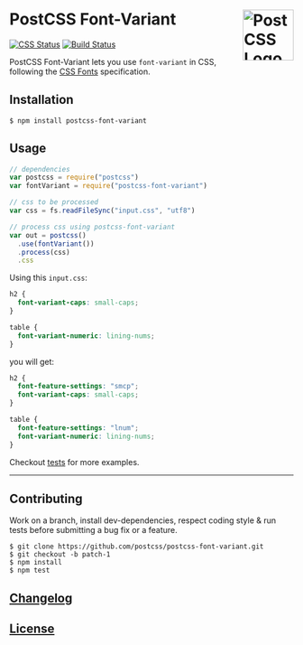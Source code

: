 # PostCSS Font-Variant [<img src="https://postcss.github.io/postcss/logo.svg" alt="PostCSS Logo" width="90" height="90" align="right">](https://github.com/postcss/postcss/)

[![CSS Status](https://cssdb.org/badge/font-variant-property.svg)](https://cssdb.org/#font-variant-property)
[![Build Status](https://travis-ci.org/postcss/postcss-font-variant.svg)](https://travis-ci.org/postcss/postcss-font-variant)

PostCSS Font-Variant lets you use `font-variant` in CSS, following the
[CSS Fonts](https://www.w3.org/TR/css-fonts-3/#font-variant-prop) specification.

## Installation

```console
$ npm install postcss-font-variant
```

## Usage

```js
// dependencies
var postcss = require("postcss")
var fontVariant = require("postcss-font-variant")

// css to be processed
var css = fs.readFileSync("input.css", "utf8")

// process css using postcss-font-variant
var out = postcss()
  .use(fontVariant())
  .process(css)
  .css
```

Using this `input.css`:

```css
h2 {
  font-variant-caps: small-caps;
}

table {
  font-variant-numeric: lining-nums;
}
```

you will get:

```css
h2 {
  font-feature-settings: "smcp";
  font-variant-caps: small-caps;
}

table {
  font-feature-settings: "lnum";
  font-variant-numeric: lining-nums;
}

```

Checkout [tests](test) for more examples.

---

## Contributing

Work on a branch, install dev-dependencies, respect coding style & run tests before submitting a bug fix or a feature.

    $ git clone https://github.com/postcss/postcss-font-variant.git
    $ git checkout -b patch-1
    $ npm install
    $ npm test

## [Changelog](CHANGELOG.md)

## [License](LICENSE)
